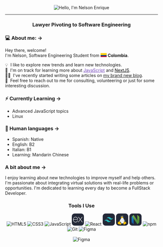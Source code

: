 <div align="center">
<img src="https://readme-typing-svg.herokuapp.com?font=Fira+Code&duration=2000&pause=1000&color=FFFFFFF3&background=1F2A35&center=true&vCenter=true&multiline=true&random=false&width=435&height=70&lines=Hello+%F0%9F%91%8B%2C+I'm+Nelson+Enrique.;+%40nechodev" alt="Hello, I'm Nelson Enrique" />
</div>
<hr>
<h3 align="center">Lawyer Pivoting to Software Engineering</h3>

### 💻 About me: ->

<p aligh="left">
  <p>Hey there, welcome!</br>
  I'm Nelson, Software Engineering Student from <svg width="20px" xmlns="http://www.w3.org/2000/svg" viewBox="0 0 6 4"><path fill="#CE1126" d="M0 0h6v4H0z"/><path fill="#003893" d="M0 0h6v3H0z"/><path fill="#FCD116" d="M0 0h6v2H0z"/></svg> <b>Colombia</b>.</p>
  	
  💡 &nbsp;I like to explore new trends and learn new technologies.\
  🌱 &nbsp;I'm on track for learning more about <a style="color:#764ABC" href="https://developer.mozilla.org/es/docs/Web/JavaScript" target="_blank"><u>JavaScript</u></a> and <a style="color:#000000" href="https://nextjs.org/" target="_blank"><u>NextJS</u></a>.\
  ✍🏼 &nbsp;I've recently started writing some articles on <!--<a href="#" target="_blank"></a> --> <u>my brand new blog</u>.\
  💬 &nbsp;Feel free to reach out to me for consulting, volunteering or just for some interesting discussion.
</p>

### ⚡ Currently Learning ->

- Advanced JavaScript topics
- Linux

### 💬 Human languages ->

- Spanish: Native
- English: B2
- Italian: B1
- Learning: Mandarin Chinese

### A bit about me ->

I enjoy learning about new technologies to improve myself and help others. I'm passionate about integrating virtual solutions with real-life problems or opportunities. I'm dedicated to learning every day to become a FullStack Developer.

<div align="center">
  <h3>Tools I Use</h3>
    <img src="https://cdn.jsdelivr.net/gh/devicons/devicon/icons/html5/html5-original.svg" title="HTML5" alt="HTML5" width="40" height="40"/>
    <img src="https://cdn.jsdelivr.net/gh/devicons/devicon/icons/css3/css3-original.svg" title="CSS3" alt="CSS3" width="40" height="40"/>
    <img src="https://cdn.jsdelivr.net/gh/devicons/devicon/icons/javascript/javascript-original.svg" title="JavaScript" alt="JavaScript" width="40" height="40"/>
    <img src="https://github.com/tandpfun/skill-icons/raw/main/icons/ExpressJS-Dark.svg" title="Express" alt="express" width="40" height="40" />
    <img src="https://cdn.jsdelivr.net/gh/devicons/devicon/icons/react/react-original.svg" title="React" alt="React" width="40" height="40"/>
    <img src="https://github.com/tandpfun/skill-icons/raw/main/icons/TailwindCSS-Dark.svg" title="tailwindcss" alt="tailwindcss" width="40" height="40" />    
    <img src="https://github.com/tandpfun/skill-icons/raw/main/icons/Linux-Dark.svg" title="Linux" alt="Linux" width="40" height="40"/>
    <img src="https://github.com/tandpfun/skill-icons/raw/main/icons/NeoVim-Dark.svg" title="Neovim" alt="Neovim" width="40" height="40"/>
    <img src="https://cdn.jsdelivr.net/gh/devicons/devicon/icons/npm/npm-original-wordmark.svg" title="npm" alt="npm" width="40" height="40"/>
    <img src="https://cdn.jsdelivr.net/gh/devicons/devicon/icons/git/git-original.svg" title="Git" alt="Git" width="40" height="40"/>
    <img src="https://cdn.jsdelivr.net/gh/devicons/devicon/icons/figma/figma-original.svg" title="Figma" alt="Figma" width="38" height="38" />
</div>
<br>
<center>
<img src="https://komarev.com/ghpvc/?username=nechodev" title="Figma" alt="Figma" width="80" height="20" />
<!-- ![](https://komarev.com/ghpvc/?username=nechodev) -->
</center>

<!-- ![Top Langs](https://github-readme-stats.vercel.app/api/top-langs/?username=nechodev&layout=compact) -->

<!---
nechoarias/nechoarias is a ✨ special ✨ repository because its `README.md` (this file) appears on your GitHub profile.
You can click the Preview link to take a look at your changes.
--->
